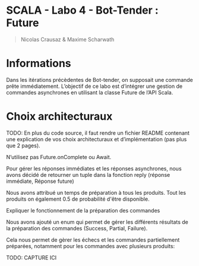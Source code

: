 # SCALA - Labo 4 - Bot-Tender : Future

> Nicolas Crausaz & Maxime Scharwath

# Informations

Dans les itérations précèdentes de Bot-tender, on supposait une commande prête immédiatement. L’objectif
de ce labo est d’intégrer une gestion de commandes asynchrones en utilisant la classe Future de
l’API Scala.

# Choix architecturaux

TODO: En plus du code source, il faut rendre un fichier README contenant une explication de vos choix
architecturaux et d’implémentation (pas plus que 2 pages).

N’utilisez pas Future.onComplete ou Await.


Pour gérer les réponses immédiates et les réponses asynchrones, nous avons décidé de retourner un tuple dans la fonction reply (réponse immédiate, Réponse future)

Nous avons attribué un temps de préparation à tous les produits. Tout les produits on également 0.5 de probabilité d'être disponible.

Expliquer le fonctionnement de la préparation des commandes

Nous avons ajouté un enum qui permet de gérer les différents résultats de la préparation des commandes (Success, Partial, Failure).

Cela nous permet de gèrer les échecs et les commandes partiellement préparées, notamment pour les commandes avec plusieurs produits:

TODO: CAPTURE ICI
